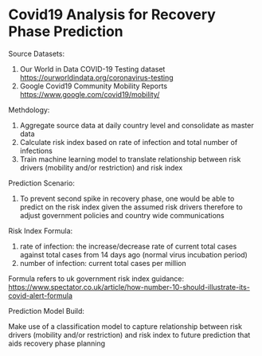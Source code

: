 # Covid19 Analysis for Recovery Phase Prediction

Source Datasets:

1. Our World in Data COVID-19 Testing dataset https://ourworldindata.org/coronavirus-testing
1. Google Covid19 Community Mobility Reports https://www.google.com/covid19/mobility/

Methdology:

1. Aggregate source data at daily country level and consolidate as master data
1. Calculate risk index based on rate of infection and total number of infections
1. Train machine learning model to translate relationship between risk drivers (mobility and/or restriction) and risk index

Prediction Scenario:
1. To prevent second spike in recovery phase, one would be able to predict on the risk index given the assumed risk drivers therefore to adjust government policies and country wide communications

Risk Index Formula: 

1. rate of infection: the increase/decrease rate of current total cases against total cases from 14 days ago (normal virus incubation period)
1. number of infection: current total cases per million

Formula refers to uk government risk index guidance: 
https://www.spectator.co.uk/article/how-number-10-should-illustrate-its-covid-alert-formula

Prediction Model Build: 

Make use of a classification model to capture relationship between risk drivers (mobility and/or restriction) and risk index to future prediction that aids recovery phase planning
